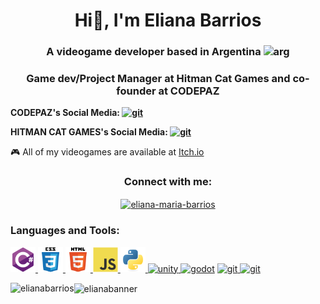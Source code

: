 <h1 align="center">Hi👋, I'm Eliana Barrios </h1>
<h3 align="center">A videogame developer based in Argentina <img src="https://img.itch.zone/aW1nLzEzNTAwODUxLnBuZw==/original/awEVUK.png" height="40" width="40" alt="arg"></h3>

<h3 align="center">Game dev/Project Manager at Hitman Cat Games and co-founder at CODEPAZ </h3>
<p aling="center" > <b>CODEPAZ's Social Media: <a href="https://linktr.ee/code.paz" target="_blank" rel="noreferrer"> <img src="https://img.itch.zone/aW1nLzEzNTAwOTkxLnBuZw==/original/6PnxHg.png" alt="git" width="40" height="40"/></a> </b></p>
<p> <b> HITMAN CAT GAMES's Social Media: <a href="https://linktr.ee/hitmancatgames" target="_blank" rel="noreferrer"> <img src="https://img.itch.zone/aW1nLzEzNTAwOTk4LnBuZw==/original/4HOfCu.png" alt="git" width="40" height="40"/> </a> </b></p>


🎮 All of my videogames are available at [Itch.io](https://elianabarrios.itch.io)

<h3 align="center">Connect with me:</h3>
<p align="center">
<a href="https://linkedin.com/in/eliana-maria-barrios" target="blank"><img align="center" src="https://raw.githubusercontent.com/rahuldkjain/github-profile-readme-generator/master/src/images/icons/Social/linked-in-alt.svg" alt="eliana-maria-barrios" height="30" width="40" /></a>
</p>

<h3 align="left">Languages and Tools:</h3>
<p align="left"> <a href="https://www.w3schools.com/cs/" target="_blank" rel="noreferrer"> <img src="https://raw.githubusercontent.com/devicons/devicon/master/icons/csharp/csharp-original.svg" alt="csharp" width="40" height="40"/> </a> <a href="https://www.w3schools.com/css/" target="_blank" rel="noreferrer"> <img src="https://raw.githubusercontent.com/devicons/devicon/master/icons/css3/css3-original-wordmark.svg" alt="css3" width="40" height="40"/> </a> <a href="https://www.w3.org/html/" target="_blank" rel="noreferrer"> <img src="https://raw.githubusercontent.com/devicons/devicon/master/icons/html5/html5-original-wordmark.svg" alt="html5" width="40" height="40"/> </a> <a href="https://developer.mozilla.org/en-US/docs/Web/JavaScript" target="_blank" rel="noreferrer"> <img src="https://raw.githubusercontent.com/devicons/devicon/master/icons/javascript/javascript-original.svg" alt="javascript" width="40" height="40"/> </a> <a href="https://www.python.org" target="_blank" rel="noreferrer"> <img src="https://raw.githubusercontent.com/devicons/devicon/master/icons/python/python-original.svg" alt="python" width="40" height="40"/> </a> <a href="https://unity.com/" target="_blank" rel="noreferrer"> <img src="https://www.vectorlogo.zone/logos/unity3d/unity3d-icon.svg" alt="unity" width="40" height="40"/> </a> <a href="https://godotengine.org" target="_blank" rel="noreferrer"> <img src="https://www.vectorlogo.zone/logos/godotengine/godotengine-icon.svg" alt="godot" width="40" height="40"/></a> <a href="https://git-scm.com/" target="_blank" rel="noreferrer"> <img src="https://www.vectorlogo.zone/logos/git-scm/git-scm-icon.svg" alt="git" width="40" height="40"/> </a> <a href="https://trello.com" target="_blank" rel="noreferrer"> <img src="https://www.vectorlogo.zone/logos/trello/trello-icon.svg" alt="git" width="40" height="40"/> </a> </p>


<p><img align="left" src="https://github-readme-stats.vercel.app/api/top-langs?username=elianabarrios&show_icons=true&locale=en&layout=compact" alt="elianabarrios" /></p>


<img align="center" src="https://img.itch.zone/aW1nLzEzNTAwNzU5LnBuZw==/original/DX3IGw.png" width="1080" alt="elianabanner">
